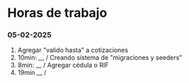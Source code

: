 # Horas de trabajo

### 05-02-2025

1. Agregar "valido hasta" a cotizaciones
2. 10min: __ /
  Creando sistema de "migraciones y seeders"
3. 8min: __ /
  Agregar cédula o RIF
4. 19min __ /
  
